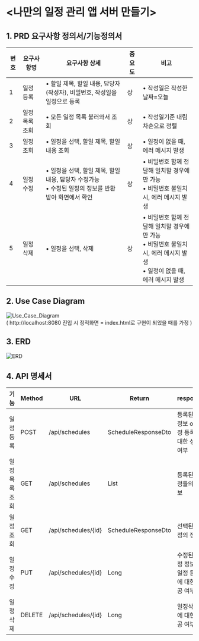# <나만의 일정 관리 앱 서버 만들기>

## 1. PRD 요구사항 정의서/기능정의서
| 번호 	| 요구사항명     	| 요구사항 상세                                                                                            	| 중요도 	| 비고                                                                                                                        	|
|------	|----------------	|----------------------------------------------------------------------------------------------------------	|--------	|-----------------------------------------------------------------------------------------------------------------------------	|
| 1    	| 일정 등록      	| • 할일 제목, 할일 내용, 담당자(작성자), 비밀번호, 작성일을 일정으로 등록                                 	| 상     	| • 작성일은 작성한 날짜=오늘                                                                                                 	|
| 2    	| 일정 목록 조회 	| • 모든 일정 목록 불러와서 조회                                                                           	| 상     	| • 작성일기준 내림차순으로 정렬                                                                                              	|
| 3    	| 일정 조회      	| • 일정을 선택, 할일 제목, 할일 내용 조회                                                                 	| 상     	| • 일정이 없을 때, 에러 메시지 발생                                                                                          	|
| 4    	| 일정 수정      	| • 일정을 선택, 할일 제목, 할일 내용, 담당자   수정가능<br>• 수정된 일정의 정보를 반환 받아 화면에서 확인 	| 상     	| • 비밀번호 함께 전달해 일치할 경우에만 가능<br>• 비밀번호 불일치 시, 에러 메시지 발생                                       	|
| 5    	| 일정 삭제      	| • 일정을 선택, 삭제                                                                                      	| 상     	| • 비밀번호 함께 전달해 일치할 경우에만 가능<br>• 비밀번호 불일치 시, 에러 메시지 발생<br>• 일정이 없을 때, 에러 메시지 발생 	|
## 2. Use Case Diagram

![Use_Case_Diagram](https://github.com/andrew75313/Sparta-Week5-Assignment/assets/161192870/b0afc5af-50be-448a-a76b-d7dfbbf7bab2)
<br>( http://localhost:8080 진입 시 정적화면 = index.html로 구현이 되었을 때를 가정 )

## 3. ERD

![ERD](https://github.com/andrew75313/Sparta-Week5-Assignment/assets/161192870/fca19e6d-79df-41eb-b228-787e08a77666)

## 4. API 명세서
| 기능           	| Method 	| URL                 	| Return                    	| response                                       	|
|----------------	|--------	|---------------------	|---------------------------	|------------------------------------------------	|
| 일정 등록      	| POST   	| /api/schedules      	| ScheduleResponseDto       	| 등록된 책 정보 or 일정 등록에 대한 성공 여부   	|
| 일정 목록 조회 	| GET    	| /api/schedules      	| List<ScheduleResponseDto> 	| 등록된 일정들의 정보                           	|
| 일정 조회      	| GET    	| /api/schedules/{id} 	| ScheduleResponseDto        	| 선택된 일정의 정보                             	|
| 일정 수정      	| PUT    	| /api/schedules/{id} 	| Long                      	| 수정된 일정 정보 or 일정 등록에 대한 성공 여부 	|
| 일정 삭제      	| DELETE 	| /api/schedules/{id} 	| Long                      	| 일정삭제에 대한 성공 여부                      	|
